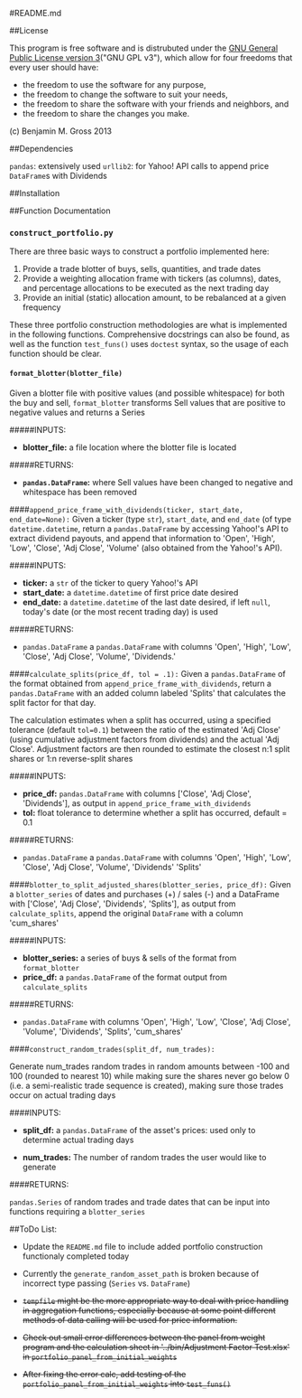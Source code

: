 #README.md

##License

This program is free software and is distrubuted under the
[GNU General Public License version 3](http://www.gnu.org/licenses/quick-guide-gplv3.html)("GNU
GPL v3"), which allow for four freedoms that every user should have:

* the freedom to use the software for any purpose,
* the freedom to change the software to suit your needs,
* the freedom to share the software with your friends and neighbors, and
* the freedom to share the changes you make.

(c) Benjamin M. Gross 2013


##Dependencies

`pandas`: extensively used
`urllib2`: for Yahoo! API calls to append price `DataFrame`s with
Dividends

##Installation

##Function Documentation

### `construct_portfolio.py` 

There are three basic ways to construct a portfolio implemented here:

1. Provide a trade blotter of buys, sells, quantities, and trade dates
2. Provide a weighting allocation frame with tickers (as columns),
   dates, and percentage allocations to be executed as the next
   trading day
3. Provide an initial (static) allocation amount, to be rebalanced at
   a given frequency

These three portfolio construction methodologies are what is
implemented in the following functions.  Comprehensive docstrings can
also be found, as well as the function `test_funs()` uses `doctest`
syntax, so the usage of each function should be clear.

#### `format_blotter(blotter_file)` 

 Given a blotter file with positive values (and possible whitespace) for both the buy and sell, `format_blotter` transforms Sell values that are positive to negative values and
 returns a Series

#####INPUTS:

* **blotter_file:** a file location where the blotter file is
  located

#####RETURNS:

* **`pandas.DataFrame`:** where Sell values have been changed to negative
  and whitespace has been removed

####`append_price_frame_with_dividends(ticker, start_date, end_date=None):`
Given a ticker (type `str`), `start_date`, and `end_date` (of type
`datetime.datetime`, return a `pandas.DataFrame` by accessing Yahoo!'s
API to extract dividend payouts, and append that information to
'Open', 'High', 'Low', 'Close', 'Adj Close', 'Volume' (also obtained
from the Yahoo!'s API).

#####INPUTS:

* **ticker:** a `str` of the ticker to query Yahoo!'s API
* **start_date:** a `datetime.datetime` of first price date desired
* **end_date:** a `datetime.datetime` of the last date desired, if
  left `null`, today's date (or the most recent trading day) is used
  

#####RETURNS:

* `pandas.DataFrame` a `pandas.DataFrame` with columns 'Open', 'High',
  'Low', 'Close', 'Adj Close', 'Volume', 'Dividends.'

####`calculate_splits(price_df, tol = .1):`
Given a `pandas.DataFrame` of the format obtained from
`append_price_frame_with_dividends`, return a `pandas.DataFrame` with
an added column labeled 'Splits' that calculates the split factor for
that day.

The calculation estimates when a split has occurred, using a specified
tolerance (default `tol=0.1`) between the ratio of the estimated 'Adj
Close' (using cumulative adjustment factors from dividends) and the
actual 'Adj Close'. Adjustment factors are then rounded to estimate
the closest n:1 split shares or 1:n reverse-split shares

#####INPUTS:

* **price_df:** `pandas.DataFrame` with columns
    ['Close', 'Adj Close', 'Dividends'], as output in
    `append_price_frame_with_dividends` 
* **tol:** float tolerance to determine whether a split has occurred,
  default = 0.1
  

#####RETURNS:

* `pandas.DataFrame` a `pandas.DataFrame` with columns 'Open', 'High',
  'Low', 'Close', 'Adj Close', 'Volume', 'Dividends' 'Splits'

####`blotter_to_split_adjusted_shares(blotter_series, price_df):`
Given a `blotter_series` of dates and purchases (+) / sales (-) and a DataFrame
with ['Close', 'Adj Close', 'Dividends', 'Splits'], as output from
`calculate_splits`, append the original `DataFrame` with a column 'cum_shares'

#####INPUTS:

* **blotter_series:** a series of buys & sells of the format from `format_blotter`
* **price_df:** a `pandas.DataFrame` of the format output from `calculate_splits`
  

#####RETURNS:

* `pandas.DataFrame` with columns 'Open', 'High', 'Low', 'Close', 'Adj
  Close', 'Volume', 'Dividends', 'Splits', 'cum_shares'

####`construct_random_trades(split_df, num_trades):`

Generate num_trades random trades in random amounts between -100 and 100 (rounded to
nearest 10) while making sure the shares never go below 0 (i.e. a
semi-realistic trade sequence is created), making sure those trades
occur on actual trading days

####INPUTS:

* **split_df:** a `pandas.DataFrame` of the asset's prices: used only
  to determine actual trading days

* **num_trades:** The number of random trades the user would like to
  generate

####RETURNS:

`pandas.Series` of random trades and trade dates that can be input
into functions requiring a `blotter_series`

##ToDo List:

* Update the `README.md` file to include added portfolio construction
  functionaly completed today

* Currently the `generate_random_asset_path` is broken because of
  incorrect type passing (`Series` vs. `DataFrame`)

* ~~`tempfile` might be the more appropriate way to deal with price
  handling in aggregation functions, especially because at some point
  different methods of data calling will be used for price information.~~

* ~~Check out small error differences between the panel from weight
  program and the calculation sheet in '../bin/Adjustment Factor
  Test.xlsx' in `portfolio_panel_from_initial_weights`~~

* ~~After fixing the error calc, add testing of the
  `portfolio_panel_from_initial_weights` into `test_funs()`~~


